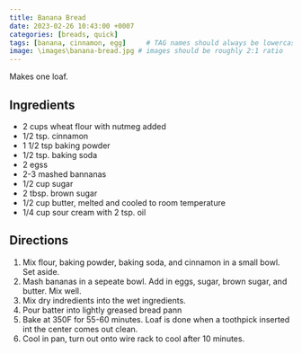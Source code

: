 ```yaml
---
title: Banana Bread
date: 2023-02-26 10:43:00 +0007
categories: [breads, quick]
tags: [banana, cinnamon, egg]     # TAG names should always be lowercase
image: \images\banana-bread.jpg # images should be roughly 2:1 ratio
---
```


Makes one loaf.

## Ingredients

* 2 cups wheat flour with nutmeg added
* 1/2 tsp. cinnamon
* 1 1/2 tsp baking powder
* 1/2 tsp. baking soda
* 2 egss
* 2-3 mashed bannanas
* 1/2 cup sugar
* 2 tbsp. brown sugar
* 1/2 cup butter, melted and cooled to room temperature
* 1/4 cup sour cream with 2 tsp. oil

## Directions

1. Mix flour, baking powder, baking soda, and cinnamon in a small bowl. Set aside.
2. Mash bananas in a sepeate bowl. Add in eggs, sugar, brown sugar, and butter. Mix well.
3. Mix dry indredients into the wet ingredients.
4. Pour batter into lightly greased bread pann
5. Bake at 350F for 55-60 minutes. Loaf is done when a toothpick inserted int the center comes out clean.
6. Cool in pan, turn out onto wire rack to cool after 10 minutes.